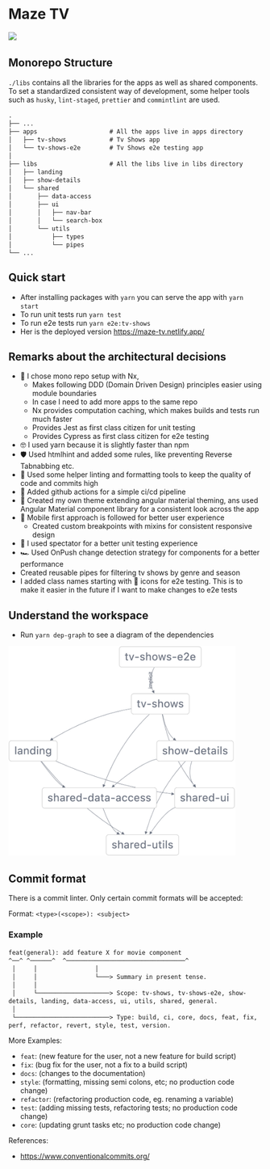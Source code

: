 # Maze TV

<p><img src="https://static.tvmaze.com/images/tvm-header-logo.png" width="450"></p>

## Monorepo Structure

`./libs` contains all the libraries for the apps as well as shared components.
To set a standardized consistent way of development, some helper tools such as `husky`, `lint-staged`, `prettier` and `commintlint` are used.

```
.
├── ...
├── apps                    # All the apps live in apps directory
│   ├── tv-shows            # Tv Shows app
│   └── tv-shows-e2e        # Tv Shows e2e testing app
│
├── libs                    # All the libs live in libs directory
│   ├── landing
│   ├── show-details
│   └── shared
│       ├── data-access
│       ├── ui
│       │   ├── nav-bar
│       │   └── search-box
│       └── utils
│           ├── types
│           └── pipes
└── ...
```

## Quick start

- After installing packages with `yarn` you can serve the app with `yarn start`
- To run unit tests run `yarn test`
- To run e2e tests run `yarn e2e:tv-shows`
- Her is the deployed version https://maze-tv.netlify.app/

## Remarks about the architectural decisions

- 🚀 I chose mono repo setup with Nx,
  - Makes following DDD (Domain Driven Design) principles easier using module boundaries
  - In case I need to add more apps to the same repo
  - Nx provides computation caching, which makes builds and tests run much faster
  - Provides Jest as first class citizen for unit testing
  - Provides Cypress as first class citizen for e2e testing
- 🤓 I used yarn because it is slightly faster than npm
- 🛡 Used htmlhint and added some rules, like preventing Reverse Tabnabbing etc.
- 🚦 Used some helper linting and formatting tools to keep the quality of code and commits high
- 🔨 Added github actions for a simple ci/cd pipeline
- 💄 Created my own theme extending angular material theming, ans used Angular Material component library for a consistent look across the app
- 📱 Mobile first approach is followed for better user experience
  - Created custom breakpoints with mixins for consistent responsive design
- 🛫 I used spectator for a better unit testing experience
- 🏎 Used OnPush change detection strategy for components for a better performance
- Created reusable pipes for filtering tv shows by genre and season
- I added class names starting with 🤖 icons for e2e testing. This is to make it easier in the future if I want to make changes to e2e tests

## Understand the workspace

- Run `yarn dep-graph` to see a diagram of the dependencies

<p><img src="./apps/tv-shows/src/assets/dep-graph.png" width="450"></p>

## Commit format

There is a commit linter. Only certain commit formats will be accepted:

Format: `<type>(<scope>): <subject>`

### Example

```
feat(general): add feature X for movie component
^──^ ^──────^  ^─────────────────────────────────^
 │     │                │
 │     │                └───> Summary in present tense.
 │     │
 │     └────────────────────> Scope: tv-shows, tv-shows-e2e, show-details, landing, data-access, ui, utils, shared, general.
 │
 └──────────────────────────> Type: build, ci, core, docs, feat, fix, perf, refactor, revert, style, test, version.
```

More Examples:

- `feat`: (new feature for the user, not a new feature for build script)
- `fix`: (bug fix for the user, not a fix to a build script)
- `docs`: (changes to the documentation)
- `style`: (formatting, missing semi colons, etc; no production code change)
- `refactor`: (refactoring production code, eg. renaming a variable)
- `test`: (adding missing tests, refactoring tests; no production code change)
- `core`: (updating grunt tasks etc; no production code change)

References:

- https://www.conventionalcommits.org/
